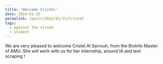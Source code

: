 ```yaml
---
title: 'Welcome Cristel'
date: 2024-01-15
permalink: /posts/2024/01/15/Cristel
tags:
  - against the stream
  - student
---
```


We are very pleased to welcome Cristel Al Sarrouh, from the BioInfo Master of AMU. She will work with us for her internship, around IA and text scraping !



